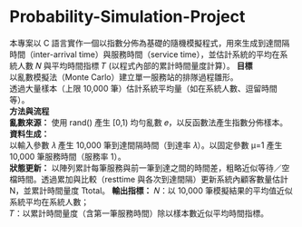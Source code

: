 # Probability-Simulation-Project  
本專案以 C 語言實作一個以指數分佈為基礎的隨機模擬程式，用來生成到達間隔時間（inter-arrival time）與服務時間（service time），並估計系統的平均在系統人數 𝑁 與平均時間指標 𝑇 (以程式內部的累計時間量度計算）。
**目標**  
以亂數模擬法（Monte Carlo）建立單一服務站的排隊過程雛形。  
透過大量樣本（上限 10,000 筆）估計系統平均量（如在系統人數、逗留時間等）。   
**方法與流程**  
**亂數來源：**
使用 rand() 產生 [0,1) 均勻亂數 𝑒，以反函數法產生指數分佈樣本。  
**資料生成：**  
以輸入參數 𝜆 產生 10,000 筆到達間隔時間（到達率 𝜆）。以固定參數 μ=1 產生 10,000 筆服務時間（服務率 1）。  
**狀態更新：** 
以陣列累計每筆服務與前一筆到達之間的時間差，粗略近似等待／空檔時間。透過累加與比較（resttime 與各次到達間隔）更新系統內顧客數量估計 N，並累計時間量度 Ttotal。
**輸出指標：**
𝑁：以 10,000 筆模擬結果的平均值近似系統平均在系統人數；  
𝑇：以累計時間量度（含第一筆服務時間）除以樣本數近似平均時間指標。  
